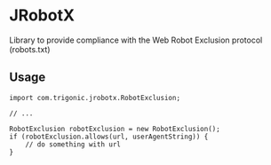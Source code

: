 # JRobotX

Library to provide compliance with the Web Robot Exclusion protocol (robots.txt)

## Usage

    import com.trigonic.jrobotx.RobotExclusion;

    // ...
    
    RobotExclusion robotExclusion = new RobotExclusion();
    if (robotExclusion.allows(url, userAgentString)) {
        // do something with url
    }
    
